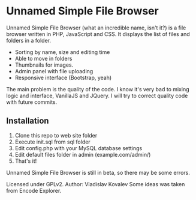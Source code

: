 Unnamed Simple File Browser
============

Unnamed Simple File Browser (what an incredible name, isn't it?) is a file browser written in PHP, JavaScript and CSS. It displays the list of files and folders in a folder.

* Sorting by name, size and editing time
* Able to move in folders
* Thumbnails for images.
* Admin panel with file uploading
* Responsive interface (Bootstrap, yeah)

The main problem is the quality of the code. I know it's very bad to mixing logic and interface,  VanillaJS and JQuery.
I will try to correct quality code with future commits.

Installation
------------
1. Clone this repo to web site folder
2. Execute init.sql from sql folder
3. Edit config.php with your MySQL database settings
4. Edit default files folder in admin (example.com/admin/)
5. That's it!

Unnamed Simple File Browser is still in beta, so there may be some errors.

Licensed under GPLv2.
Author: Vladislav Kovalev
Some ideas was taken from Encode Explorer.